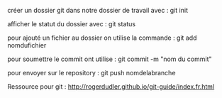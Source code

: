 

créer un dossier git dans notre dossier de travail avec : git init

afficher le statut du dossier avec : git status

pour ajouté un fichier au dossier on utilise la commande : git add nomdufichier

pour soumettre le commit ont utilise : git commit -m "nom du commit"

pour envoyer sur le repository : git push nomdelabranche



	






Ressource pour git : http://rogerdudler.github.io/git-guide/index.fr.html
